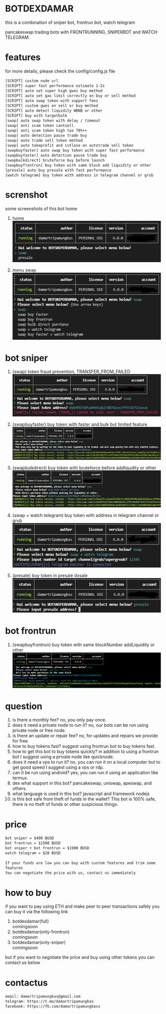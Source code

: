 # BOTDEXDAMAR
this is a combination of sniper bot, frontrun bot, watch telegram

pancakeswap trading bots with FRONTRUNNING, SNIPERBOT and WATCH TELEGRAM.

# features
for more details, please check the config/config.js file
```
[SCRIPT] custom node url
[SCRIPT] super fast performance estimate 1-2s
[SCRIPT] auto set super high gwei buy method
[SCRIPT] auto set gas limit correctly on buy or sell method
[SCRIPT] auto swap token with support fees
[SCRIPT] custom gwei on sell or buy method
[SCRIPT] auto detect liquidity WBNB or other
[SCRIPT] buy with targetbulk
[swap] auto swap token with delay / timeout
[swap] anti scam token cantsell
[swap] anti scam token high tax 70%++
[swap] auto detection pause trade buy
[swap] auto trade sell token method
[swap] auto takeprofit and cutlose on autotrade sell token
[swapbuyfaster] auto swap buy token with super fast performance
[swapbuyfaster] auto detection pause trade buy
[swapbulkdirect] bruteforce buy before launch
[swapbuyfrontrun] buy token with same block add liquidity or other
[presale] auto buy presale with fast performance
[watch telegram] buy token with address in telegram channel or grub
```
# screnshot
some screenshots of this bot home

1. home\
![alt text](https://github.com/damartripamungkas/botdexdamar/blob/main/images/home.jpg?raw=true)

2. menu swap\
![alt text](https://github.com/damartripamungkas/botdexdamar/blob/main/images/menuswap.jpg?raw=true)

# bot sniper
1. (swap) token fraud prevention, TRANSFER_FROM_FAILED\
![alt text](https://github.com/damartripamungkas/botdexdamar/blob/main/images/swap.jpg?raw=true)

2. (swapbuyfaster) buy token with faster and bulk but limited feature\
![alt text](https://github.com/damartripamungkas/botdexdamar/blob/main/images/swapfaster.jpg?raw=true)

3. (swapbulkdirect) buy token with bruteforce before addliqudity or other\
![alt text](https://github.com/damartripamungkas/botdexdamar/blob/main/images/swapbulkdirect.jpg?raw=true)

4. (swap + watch telegram) buy token with address in telegram channel or grub\
![alt text](https://github.com/damartripamungkas/botdexdamar/blob/main/images/swapwatchtelegram.jpg?raw=true)

5. (presale) buy token in presale dxsale\
![alt text](https://github.com/damartripamungkas/botdexdamar/blob/main/images/presale.jpg?raw=true)

# bot frontrun
1. (swapbuyfrontrun) buy token with same blockNumber addLiquidity or other\
![alt text](https://github.com/damartripamungkas/botdexdamar/blob/main/images/swapfrontrun.jpg?raw=true)

# question
1. is there a monthly fee? no, you only pay once.
2. does it need a private node to run it? no, our bots can be run using private node or free node.
3. is there an update or repair fee? no, for updates and repairs we provide for free.
4. how to buy tokens fast? suggest using frontrun bot to buy tokens fast.
5. how to get this bot to buy tokens quickly? in addition to using a frontrun bot I suggest using a private node like quicknode.
6. does it need a vps to run it? no, you can run it on a local computer but to get good speed I suggest using a vps or rdp.
7. can it be run using android? yes, you can run it using an application like termux.
8. dex what support in this bot? pancakeswap, uniswap, apeswap, and others.
9. what language is used in this bot? javascript and framework nodejs
10. is this bot safe from theft of funds in the wallet? This bot is 100% safe, there is no theft of funds or other suspicious things.

# price
```
bot sniper = $400 BUSD
bot frontrun = $1500 BUSD
bot sniper + bot frontrun = $1900 BUSD
watch telegram = $20 BUSD

If your funds are low you can buy with custom features and trim some features
You can negotiate the price with us, contact us immediately
```

# how to buy
if you want to pay using ETH and make peer to peer transactions safely you can buy it via the following link

1. botdexdamar(full)\
comingsoon
2. botdexdamar(only-frontrun)\
comingsoon
4. botdexdamar(only-sniper)\
comingsoon

but if you want to negotiate the price and buy using other tokens you can contact us below

# contactus
```
email: damartripamungkas@gmail.com
telegram: https://t.me/damartripamungkas
facebook: https://fb.com/damartripamungkass
```
